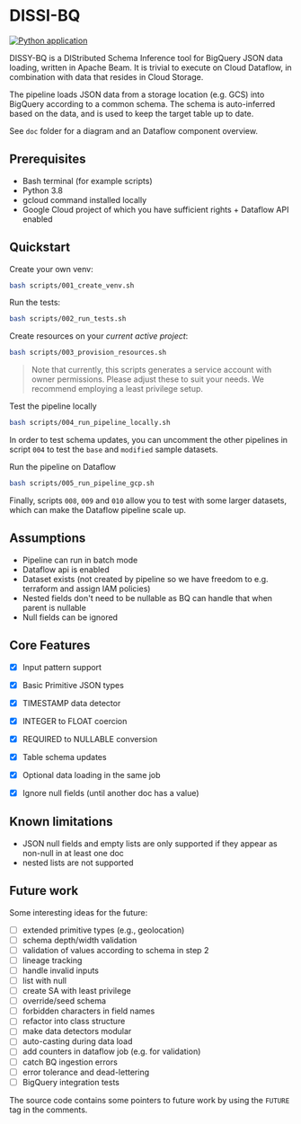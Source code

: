 # DISSI-BQ

[![Python application](https://github.com/JonnyDaenen/dissi-bq/actions/workflows/python-app.yml/badge.svg)](https://github.com/JonnyDaenen/dissi-bq/actions/workflows/python-app.yml)

DISSY-BQ is a DIStributed Schema Inference tool for BigQuery JSON data loading,
written in Apache Beam. It is trivial to execute on Cloud Dataflow, in combination
with data that resides in Cloud Storage.

The pipeline loads JSON data from a storage location (e.g. GCS)
into BigQuery according to a common schema. The schema is auto-inferred
based on the data, and is used to keep the target table up to date.

See `doc` folder for a diagram and an Dataflow component overview.

## Prerequisites

- Bash terminal (for example scripts)
- Python 3.8
- gcloud command installed locally
- Google Cloud project of which you have sufficient rights + Dataflow API enabled

## Quickstart

Create your own venv:
```sh
bash scripts/001_create_venv.sh
```

Run the tests:
```sh
bash scripts/002_run_tests.sh
```

Create resources on your _current active project_:
```sh
bash scripts/003_provision_resources.sh
```

> Note that currently, this scripts generates a service account
with owner permissions. Please adjust these to suit your needs.
We recommend employing a least privilege setup.

Test the pipeline locally
```sh
bash scripts/004_run_pipeline_locally.sh
```

In order to test schema updates, you can uncomment the other
pipelines in script `004` to test the `base` and `modified` sample datasets.

Run the pipeline on Dataflow
```sh
bash scripts/005_run_pipeline_gcp.sh
```

Finally, scripts `008`, `009` and `010` allow you to test with some larger datasets,
which can make the Dataflow pipeline scale up.

## Assumptions

- Pipeline can run in batch mode
- Dataflow api is enabled
- Dataset exists (not created by pipeline so we have freedom to e.g. terraform and assign IAM policies)
- Nested fields don't need to be nullable as BQ can handle that when parent is nullable
- Null fields can be ignored


## Core Features

- [x] Input pattern support
- [x] Basic Primitive JSON types
- [x] TIMESTAMP data detector
- [x] INTEGER to FLOAT coercion
- [x] REQUIRED to NULLABLE conversion
- [x] Table schema updates
- [x] Optional data loading in the same job
- [x] Ignore null fields (until another doc has a value)


## Known limitations
- JSON null fields and empty lists are only supported if they appear as non-null in at least one doc
- nested lists are not supported


## Future work

Some interesting ideas for the future:

- [ ] extended primitive types (e.g., geolocation)
- [ ] schema depth/width validation
- [ ] validation of values according to schema in step 2 
- [ ] lineage tracking
- [ ] handle invalid inputs
- [ ] list with null
- [ ] create SA with least privilege
- [ ] override/seed schema
- [ ] forbidden characters in field names
- [ ] refactor into class structure
- [ ] make data detectors modular
- [ ] auto-casting during data load
- [ ] add counters in dataflow job (e.g. for validation)
- [ ] catch BQ ingestion errors
- [ ] error tolerance and dead-lettering
- [ ] BigQuery integration tests

The source code contains some pointers to future work by using the `FUTURE` tag in the comments.
